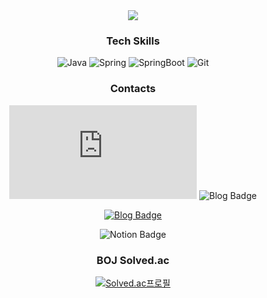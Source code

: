 <div align="center">
<img src="https://capsule-render.vercel.app/api?type=waving&color=C3E5AE&height=150&section=header&text=Welcome%20To%20EUNZZ6's%20GitHub%20🌳&fontSize=35&animation=fadeIn&fontColor=42473E&fontAlign=67" />
  




### Tech Skills

![Java](https://img.shields.io/badge/JAVA-437291?style=flat-square&logo=OpenJDK&logoColor=white)
![Spring](https://img.shields.io/badge/Spring-6DB33F?style=flat-square&logo=Spring&logoColor=white)
![SpringBoot](https://img.shields.io/badge/Spring%20Boot-6DB33F?style=flat-square&logo=Spring%20Boot&logoColor=white)
![Git](https://img.shields.io/badge/Git-F05032?style=flat-square&logo=Git&logoColor=white)



### Contacts

![Gmail Badge](https://img.shields.io/badge/📧%20djdj5267@naver.com-03C75A?style=flat-square&logo=&logoColor=white&link=mailto:djdj5267@naver.com)
![Blog Badge](https://img.shields.io/badge/Blog-FF5722?style=flat-square&logo=Tistory&logoColor=white&link=https://eunzz6.tistory.com/)

[![Blog Badge](https://img.shields.io/badge/Blog-FF5722?style=flat-square&logo=Tistory&logoColor=white)](https://eunzz6.tistory.com/)


![Notion Badge](https://img.shields.io/badge/Notion-000000?style=flat-square&logo=Notion&logoColor=white&link=https://unexpected-scilla-bbe.notion.site/PORTFOLIO-8979e493808840409982202d175a6479?pvs=4)



### BOJ Solved.ac 

[![Solved.ac프로필](http://mazassumnida.wtf/api/mini/generate_badge?boj=ejej12)](https://solved.ac/ejej12)



</div>


